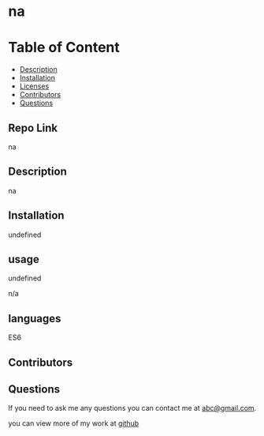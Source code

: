 # na
  


# Table of Content
* [Description](#description)
* [Installation](#installation)
* [Licenses](#licenses)
* [Contributors](#contributors)
* [Questions](#questions)

## Repo Link
na

## Description 
na

## Installation
undefined

## usage
undefined

n/a

## languages
ES6

## Contributors


## Questions
If you need to ask me any questions you can contact me at abc@gmail.com.

 you can view more of my work at [github](https://github.com/Rtonycloud)
